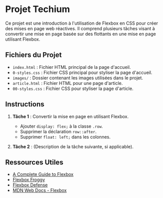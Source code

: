 # Projet Techium

Ce projet est une introduction à l'utilisation de Flexbox en CSS pour créer des mises en page web réactives. Il comprend plusieurs tâches visant à convertir une mise en page basée sur des flottants en une mise en page utilisant Flexbox.

## Fichiers du Projet

- `index.html` : Fichier HTML principal de la page d'accueil.
- `0-styles.css` : Fichier CSS principal pour styliser la page d'accueil.
- `images/` : Dossier contenant les images utilisées dans le projet.
- `article.html` : Fichier HTML pour une page d'article.
- `00-styles.css` : Fichier CSS pour styliser la page d'article.

## Instructions

1. **Tâche 1** : Convertir la mise en page en utilisant Flexbox.
   - Ajouter `display: flex;` à la classe `.row`.
   - Supprimer la déclaration `row::after`.
   - Supprimer `float: left;` dans les colonnes.

2. **Tâche 2** : (Description de la tâche suivante, si applicable).

## Ressources Utiles

- [A Complete Guide to Flexbox](https://css-tricks.com/snippets/css/a-guide-to-flexbox/)
- [Flexbox Froggy](https://flexboxfroggy.com/)
- [Flexbox Defense](http://www.flexboxdefense.com/)
- [MDN Web Docs - Flexbox](https://developer.mozilla.org/en-US/docs/Web/CSS/CSS_Flexible_Box_Layout)
